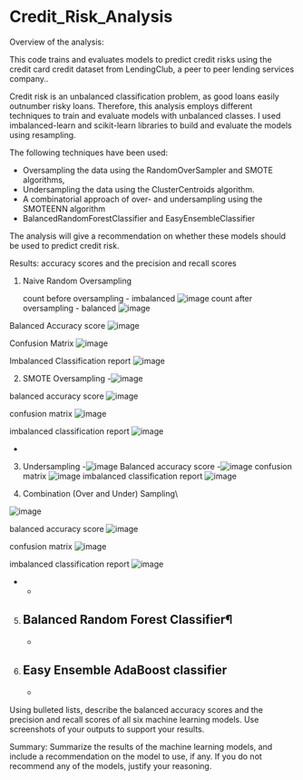 # Credit_Risk_Analysis

Overview of the analysis: 

This code trains and evaluates models to predict credit risks using the credit card credit dataset from LendingClub, a peer to peer lending services company..

Credit risk is an unbalanced classification problem, as good loans easily outnumber risky loans. Therefore, this analysis employs different techniques to train and evaluate models with unbalanced classes. I used imbalanced-learn and scikit-learn libraries to build and evaluate the models using resampling.

The following techniques have been used:
 - Oversampling the data using the RandomOverSampler and SMOTE algorithms, 
 - Undersampling the data using the ClusterCentroids algorithm. 
 - A combinatorial approach of over- and undersampling using the SMOTEENN algorithm
 - BalancedRandomForestClassifier and EasyEnsembleClassifier

The analysis will give a recommendation on whether these models should be used to predict credit risk.

Results: accuracy scores and the precision and recall scores

 1. Naive Random Oversampling
   
      count before oversampling - imbalanced
   ![image](https://user-images.githubusercontent.com/91682586/153724318-c0577952-a473-4ea9-90a5-d89053c637f5.png)
count after oversampling - balanced
![image](https://user-images.githubusercontent.com/91682586/153724343-2805d91b-33dc-474b-aa59-777540eb37d1.png)

   Balanced Accuracy score
   ![image](https://user-images.githubusercontent.com/91682586/153724383-356f9c32-4a82-4ab2-86ec-7d3ef1873b1e.png)

   Confusion Matrix
   ![image](https://user-images.githubusercontent.com/91682586/153724436-f196bfcc-5f6e-44ee-a7a5-b5ccecb05b7c.png)

   Imbalanced Classification report
   ![image](https://user-images.githubusercontent.com/91682586/153724454-29fa4bc5-7ea7-4464-82cb-50b9fe48b086.png)

  
   
  
   
   
   
   
 2. SMOTE Oversampling
    -![image](https://user-images.githubusercontent.com/91682586/153724493-b7e40769-3017-4087-a6ed-2ef31db03549.png)

balanced accuracy score
![image](https://user-images.githubusercontent.com/91682586/153724516-6d8bf8a1-f75b-4a5b-922c-196981b50368.png)


confusion matrix
![image](https://user-images.githubusercontent.com/91682586/153724536-c007d50b-eea0-43a7-9c5f-c0c48543fe13.png)


imbalanced classification report 
![image](https://user-images.githubusercontent.com/91682586/153724548-ca55bb18-6e79-4d28-bee9-026a30e58f3e.png)

   -
 3. Undersampling
    -![image](https://user-images.githubusercontent.com/91682586/153724594-01c98ec6-1e29-4546-b889-2ff2e6621e43.png)
Balanced accuracy score
    -![image](https://user-images.githubusercontent.com/91682586/153724603-7a5df627-da32-4390-844e-07725e0d27b8.png)
confusion matrix
![image](https://user-images.githubusercontent.com/91682586/153724626-63260578-c608-41fe-8f63-f1a9c85148b5.png)
imbalanced classification report 
![image](https://user-images.githubusercontent.com/91682586/153724636-c79580f2-9830-4ff8-b93d-6356d4f7e9f7.png)

 4. Combination (Over and Under) Sampling\

![image](https://user-images.githubusercontent.com/91682586/153724666-fd98b3d2-36bf-42b1-89fe-48b43b580fb3.png)

balanced accuracy score
![image](https://user-images.githubusercontent.com/91682586/153724681-9cace363-123a-4d93-b765-3b024fbbac6c.png)

confusion matrix
![image](https://user-images.githubusercontent.com/91682586/153724701-94788919-3124-4412-8c79-8aa62c66ad7f.png)
 
imbalanced classification report 
![image](https://user-images.githubusercontent.com/91682586/153724712-dc2676fc-ba1d-4b3c-b0c8-ff1a06bc3b04.png)

 
 -
    -
 5. Balanced Random Forest Classifier¶
    -

    -
 6. Easy Ensemble AdaBoost classifier
    -
    -

Using bulleted lists, describe the balanced accuracy scores and the precision and recall scores of all six machine learning models. Use screenshots of your outputs to support your results.

Summary: Summarize the results of the machine learning models, and include a recommendation on the model to use, if any. If you do not recommend any of the models, justify your reasoning.
